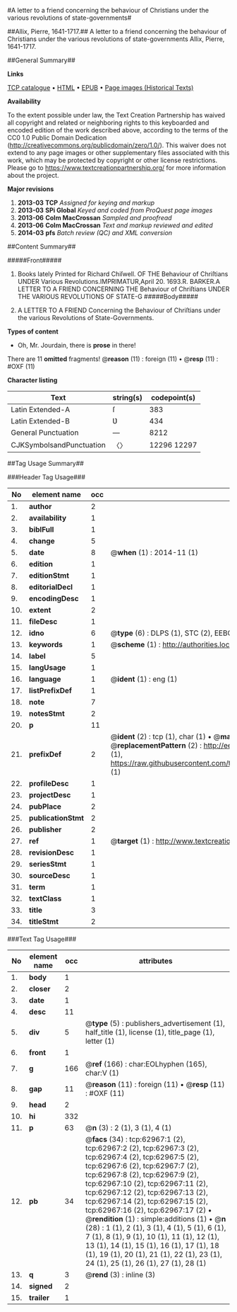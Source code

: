 #A letter to a friend concerning the behaviour of Christians under the various revolutions of state-governments#

##Allix, Pierre, 1641-1717.##
A letter to a friend concerning the behaviour of Christians under the various revolutions of state-governments
Allix, Pierre, 1641-1717.

##General Summary##

**Links**

[TCP catalogue](http://www.ota.ox.ac.uk/tcp/)  • 
[HTML](http://tei.it.ox.ac.uk/tcp/Texts-HTML/free/A23/A23829.html)  • 
[EPUB](http://tei.it.ox.ac.uk/tcp/Texts-EPUB/free/A23/A23829.epub) • 
[Page images (Historical Texts)](https://historicaltexts.jisc.ac.uk/eebo-12540572e)

**Availability**

To the extent possible under law, the Text Creation Partnership has waived all copyright and related or neighboring rights to this keyboarded and encoded edition of the work described above, according to the terms of the CC0 1.0 Public Domain Dedication (http://creativecommons.org/publicdomain/zero/1.0/). This waiver does not extend to any page images or other supplementary files associated with this work, which may be protected by copyright or other license restrictions. Please go to https://www.textcreationpartnership.org/ for more information about the project.

**Major revisions**

1. __2013-03__ __TCP__ *Assigned for keying and markup*
1. __2013-03__ __SPi Global__ *Keyed and coded from ProQuest page images*
1. __2013-06__ __Colm MacCrossan__ *Sampled and proofread*
1. __2013-06__ __Colm MacCrossan__ *Text and markup reviewed and edited*
1. __2014-03__ __pfs__ *Batch review (QC) and XML conversion*

##Content Summary##

#####Front#####

1. Books lately Printed for Richard Chiſwell.
OF THE Behaviour of Chriſtians UNDER Various Revolutions.IMPRIMATUR,April 20. 1693.R. BARKER.A LETTER TO A FRIEND CONCERNING THE Behaviour of Chriſtians UNDER THE VARIOUS REVOLUTIONS OF STATE-G
#####Body#####

1. A LETTER TO A FRIEND Concerning the Behaviour of Chriſtians under the various Revolutions of State-Governments.

**Types of content**

  * Oh, Mr. Jourdain, there is **prose** in there!

There are 11 **omitted** fragments! 
 @__reason__ (11) : foreign (11)  •  @__resp__ (11) : #OXF (11)

**Character listing**


|Text|string(s)|codepoint(s)|
|---|---|---|
|Latin Extended-A|ſ|383|
|Latin Extended-B|Ʋ|434|
|General Punctuation|—|8212|
|CJKSymbolsandPunctuation|〈〉|12296 12297|

##Tag Usage Summary##

###Header Tag Usage###

|No|element name|occ|attributes|
|---|---|---|---|
|1.|__author__|2||
|2.|__availability__|1||
|3.|__biblFull__|1||
|4.|__change__|5||
|5.|__date__|8| @__when__ (1) : 2014-11 (1)|
|6.|__edition__|1||
|7.|__editionStmt__|1||
|8.|__editorialDecl__|1||
|9.|__encodingDesc__|1||
|10.|__extent__|2||
|11.|__fileDesc__|1||
|12.|__idno__|6| @__type__ (6) : DLPS (1), STC (2), EEBO-CITATION (1), OCLC (1), VID (1)|
|13.|__keywords__|1| @__scheme__ (1) : http://authorities.loc.gov/ (1)|
|14.|__label__|5||
|15.|__langUsage__|1||
|16.|__language__|1| @__ident__ (1) : eng (1)|
|17.|__listPrefixDef__|1||
|18.|__note__|7||
|19.|__notesStmt__|2||
|20.|__p__|11||
|21.|__prefixDef__|2| @__ident__ (2) : tcp (1), char (1)  •  @__matchPattern__ (2) : ([0-9\-]+):([0-9IVX]+) (1), (.+) (1)  •  @__replacementPattern__ (2) : http://eebo.chadwyck.com/downloadtiff?vid=$1&page=$2 (1), https://raw.githubusercontent.com/textcreationpartnership/Texts/master/tcpchars.xml#$1 (1)|
|22.|__profileDesc__|1||
|23.|__projectDesc__|1||
|24.|__pubPlace__|2||
|25.|__publicationStmt__|2||
|26.|__publisher__|2||
|27.|__ref__|1| @__target__ (1) : http://www.textcreationpartnership.org/docs/. (1)|
|28.|__revisionDesc__|1||
|29.|__seriesStmt__|1||
|30.|__sourceDesc__|1||
|31.|__term__|1||
|32.|__textClass__|1||
|33.|__title__|3||
|34.|__titleStmt__|2||


###Text Tag Usage###

|No|element name|occ|attributes|
|---|---|---|---|
|1.|__body__|1||
|2.|__closer__|2||
|3.|__date__|1||
|4.|__desc__|11||
|5.|__div__|5| @__type__ (5) : publishers_advertisement (1), half_title (1), license (1), title_page (1), letter (1)|
|6.|__front__|1||
|7.|__g__|166| @__ref__ (166) : char:EOLhyphen (165), char:V (1)|
|8.|__gap__|11| @__reason__ (11) : foreign (11)  •  @__resp__ (11) : #OXF (11)|
|9.|__head__|2||
|10.|__hi__|332||
|11.|__p__|63| @__n__ (3) : 2 (1), 3 (1), 4 (1)|
|12.|__pb__|34| @__facs__ (34) : tcp:62967:1 (2), tcp:62967:2 (2), tcp:62967:3 (2), tcp:62967:4 (2), tcp:62967:5 (2), tcp:62967:6 (2), tcp:62967:7 (2), tcp:62967:8 (2), tcp:62967:9 (2), tcp:62967:10 (2), tcp:62967:11 (2), tcp:62967:12 (2), tcp:62967:13 (2), tcp:62967:14 (2), tcp:62967:15 (2), tcp:62967:16 (2), tcp:62967:17 (2)  •  @__rendition__ (1) : simple:additions (1)  •  @__n__ (28) : 1 (1), 2 (1), 3 (1), 4 (1), 5 (1), 6 (1), 7 (1), 8 (1), 9 (1), 10 (1), 11 (1), 12 (1), 13 (1), 14 (1), 15 (1), 16 (1), 17 (1), 18 (1), 19 (1), 20 (1), 21 (1), 22 (1), 23 (1), 24 (1), 25 (1), 26 (1), 27 (1), 28 (1)|
|13.|__q__|3| @__rend__ (3) : inline (3)|
|14.|__signed__|2||
|15.|__trailer__|1||
